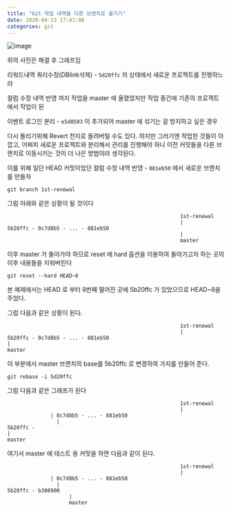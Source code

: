 ```yaml
---
title: "Git 작업 내역을 다른 브랜치로 옮기기"
date: 2020-04-13 17:41:00
categories: git
---
```


![image](https://www.notion.so/image/https%3A%2F%2Fs3-us-west-2.amazonaws.com%2Fsecure.notion-static.com%2Fa4d97c61-2ab3-4c46-b7e6-54e570cb1804%2FUntitled.png?table=block&id=819687ad-134b-4015-8d29-f23464f5b227&width=1530&cache=v2)

위의 사진은 해결 후 그래프임

리워드내역 쿼리수정(DBlink삭제) - `5d20ffc` 의 상태에서 새로운 프로젝트를 진행하느라 

컬럼 수정 내역 반영 까지 작업을 master 에 올렸었지만 작업 중간에 기존의 프로젝트에서 작업이 된 

이벤트 로그인 분리 - `e5d0503` 이 추가되어 master 에 섞기는 걸 방지하고 싶은 경우 

다시 돌리기위해 Revert 천지로 돌려버릴 수도 있다. 하지만 그러기엔 작업한 것들이 아깝고, 어쩌피 새로운 프로젝트와 분리해서 관리를 진행해야 하니 이전 커밋들을 다른 브랜치로 이동시키는 것이 더 나은 방법이라 생각된다.

이를 위해 일단 HEAD 커밋이었던 컬럼 수정 내역 반영 - `881eb50` 에서 새로운 브랜치를 만들자

    git branch 1st-renewal

그럼 아래와 같은 상황이 될 것이다

    														1st-renewal
    														|
    5b20ffc - 0c7d8b5 - ... - 881eb50
    														|
    														master

이후 master 가 돌아가야 하므로 reset 에 hard 옵션을 이용하여 돌아가고자 하는 곳의 이후 내용들을 지워버린다

    git reset --hard HEAD~8

본 예제에서는 HEAD 로 부터 8번째 떨어진 곳에 5b20ffc 가 있었으므로 HEAD~8을 주었다.

그럼 다음과 같은 상황이 된다.

    														1st-renewal
    														|
    5b20ffc - 0c7d8b5 - ... - 881eb50
    |
    master

이 부분에서 master 브랜치의 base를 5b20ffc 로 변경하여 가지를 만들어 준다.

    git rebase -i 5d20ffc

그럼 다음과 같은 그래프가 된다

    														1st-renewal
    														|
    			  | 0c7d8b5 - ... - 881eb50
    				|
    5b20ffc - 
    |
    master

여기서 master 에 테스트 용 커밋을 하면 다음과 같이 된다.

    														1st-renewal
    														|
    			  | 0c7d8b5 - ... - 881eb50
    				|
    5b20ffc - b308900
    					|
    					master
